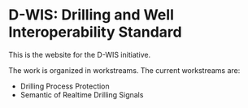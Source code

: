 # D-WIS: Drilling and Well Interoperability Standard
This is the website for the D-WIS initiative.

The work is organized in workstreams. The current workstreams are:
- Drilling Process Protection
- Semantic of Realtime Drilling Signals

